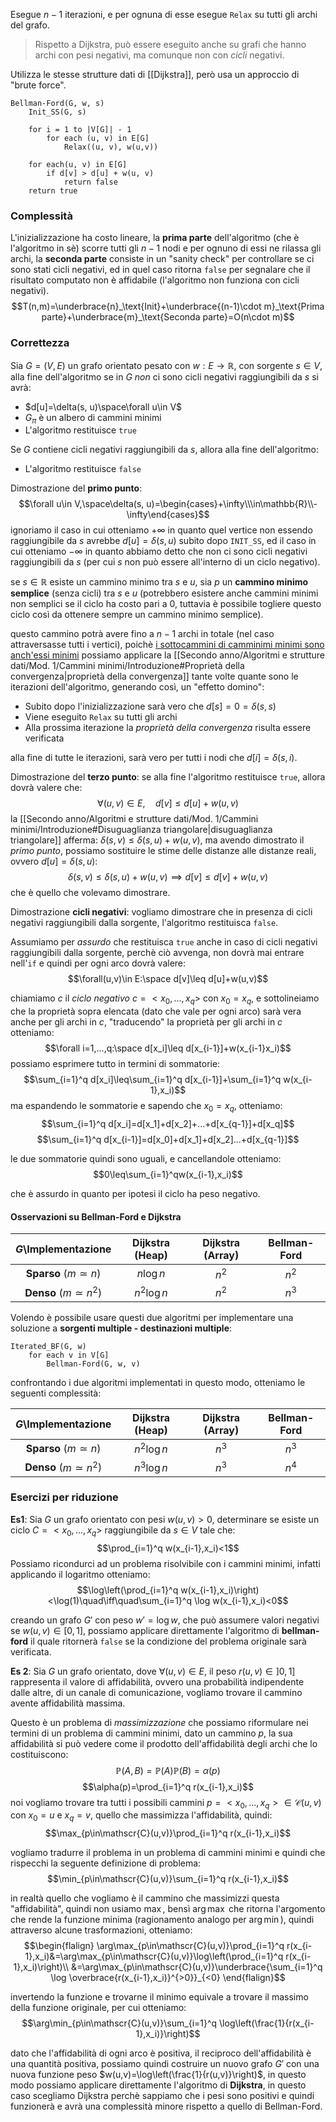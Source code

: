 Esegue $n-1$ iterazioni, e per ognuna di esse esegue `Relax` su tutti gli archi del grafo.

>Rispetto a Dijkstra, può essere eseguito anche su grafi che hanno archi con pesi negativi, ma comunque non con _cicli_ negativi.

Utilizza le stesse strutture dati di [[Dijkstra]], però usa un approccio di "brute force".

```
Bellman-Ford(G, w, s)
	Init_SS(G, s)
	
	for i = 1 to |V[G]| - 1
		for each (u, v) in E[G]
			Relax((u, v), w(u,v))
	
	for each(u, v) in E[G]
		if d[v] > d[u] + w(u, v)
			return false
	return true
```

### Complessità
L'inizializzazione ha costo lineare, la **prima parte** dell'algoritmo (che è l'algoritmo in sè) scorre tutti gli $n-1$ nodi e per ognuno di essi ne rilassa gli archi, la **seconda parte** consiste in un "sanity check" per controllare se ci sono stati cicli negativi, ed in quel caso ritorna `false` per segnalare che il risultato computato non è affidabile (l'algoritmo non funziona con cicli negativi).
$$T(n,m)=\underbrace{n}_\text{Init}+\underbrace{(n-1)\cdot m}_\text{Prima parte}+\underbrace{m}_\text{Seconda parte}=O(n\cdot m)$$

### Correttezza
Sia $G=(V,E)$ un grafo orientato pesato con $w:E\to\mathbb{R}$, con sorgente $s\in V$,
alla fine dell'algoritmo se in $G$ _non_ ci sono cicli negativi raggiungibili da $s$ si avrà:
- $d[u]=\delta(s, u)\space\forall u\in V$
- $G_\pi$ è un albero di cammini minimi
- L'algoritmo restituisce `true`

Se $G$ contiene cicli negativi raggiungibili da $s$, allora alla fine dell'algoritmo:
- L'algoritmo restituisce `false`

Dimostrazione del **primo punto**:
$$\forall u\in V,\space\delta(s, u)=\begin{cases}+\infty\\\in\mathbb{R}\\-\infty\end{cases}$$
ignoriamo il caso in cui otteniamo $+\infty$ in quanto quel vertice non essendo raggiungibile da $s$ avrebbe $d[u]=\delta(s,u)$ subito dopo `INIT_SS`, ed il caso in cui otteniamo $-\infty$ in quanto abbiamo detto che non ci sono cicli negativi raggiungibili da $s$ (per cui $s$ non può essere all'interno di un ciclo negativo).

se $s\in\mathbb{R}$ esiste un cammino minimo tra $s$ e $u$, sia $p$ un **cammino minimo semplice** (senza cicli) tra $s$ e $u$ (potrebbero esistere anche cammini minimi non semplici se il ciclo ha costo pari a $0$, tuttavia è possibile togliere questo ciclo così da ottenere sempre un cammino minimo semplice).

questo cammino potrà avere fino a $n-1$ archi in totale (nel caso attraversasse tutti i vertici), poichè <u>i sottocammini di camminimi minimi sono anch'essi minimi</u> possiamo applicare la [[Secondo anno/Algoritmi e strutture dati/Mod. 1/Cammini minimi/Introduzione#Proprietà della convergenza|proprietà della convergenza]] tante volte quante sono le iterazioni dell'algoritmo, generando così, un "effetto domino":
- Subito dopo l'inizializzazione sarà vero che $d[s]=0=\delta(s,s)$
- Viene eseguito `Relax` su tutti gli archi
- Alla prossima iterazione la _proprietà della convergenza_ risulta essere verificata

alla fine di tutte le iterazioni, sarà vero per tutti i nodi che $d[i]=\delta(s,i)$.

Dimostrazione del **terzo punto**:
se alla fine l'algoritmo restituisce `true`, allora dovrà valere che:
$$\forall(u,v)\in E,\quad d[v]\leq d[u]+w(u,v)$$
la [[Secondo anno/Algoritmi e strutture dati/Mod. 1/Cammini minimi/Introduzione#Disuguaglianza triangolare|disuguaglianza triangolare]] afferma: $\delta(s,v)\leq\delta(s,u)+w(u,v)$, ma avendo dimostrato il _primo punto_, possiamo sostituire le stime delle distanze alle distanze reali, ovvero $d[u]=\delta(s,u)$:
$$\delta(s,v)\leq\delta(s,u)+w(u,v)\implies d[v]\leq d[v]+w(u,v)$$
che è quello che volevamo dimostrare.

Dimostrazione **cicli negativi**:
vogliamo dimostrare che in presenza di cicli negativi raggiungibili dalla sorgente, l'algoritmo restituisca `false`.

Assumiamo per _assurdo_ che restituisca `true` anche in caso di cicli negativi raggiungibili dalla sorgente, perchè ciò avvenga, non dovrà mai entrare nell'`if` e quindi per ogni arco dovrà valere:
$$\forall(u,v)\in E:\space d[v]\leq d[u]+w(u,v)$$

chiamiamo $c$ il _ciclo negativo_ $c=<x_0,...,x_q>$ con $x_0=x_q$, e sottolineiamo che la proprietà sopra elencata (dato che vale per ogni arco) sarà vera anche per gli archi in $c$, "traducendo" la proprietà per gli archi in $c$ otteniamo:
$$\forall i=1,...,q:\space d[x_i]\leq d[x_{i-1}]+w(x_{i-1}x_i)$$
possiamo esprimere tutto in termini di sommatorie:
$$\sum_{i=1}^q d[x_i]\leq\sum_{i=1}^q d[x_{i-1}]+\sum_{i=1}^q w(x_{i-1},x_i)$$
ma espandendo le sommatorie e sapendo che $x_0=x_q$, otteniamo:
$$\sum_{i=1}^q d[x_i]=d[x_1]+d[x_2]+...+d[x_{q-1}]+d[x_q]$$
$$\sum_{i=1}^q d[x_{i-1}]=d[x_0]+d[x_1]+d[x_2]...+d[x_{q-1}]$$

le due sommatorie quindi sono uguali, e cancellandole otteniamo:
$$0\leq\sum_{i=1}^qw(x_{i-1},x_i)$$

che è assurdo in quanto per ipotesi il ciclo ha peso negativo.


#### Osservazioni su Bellman-Ford e Dijkstra

|    $G$\Implementazione    | Dijkstra (Heap) | Dijkstra (Array) | Bellman-Ford |
| :-----------------------: | :-------------: | :--------------: | :----------: |
| **Sparso** ($m\simeq n$)  |    $n\log n$    |      $n^2$       |    $n^2$     |
| **Denso** ($m\simeq n^2$) |   $n^2\log n$   |      $n^2$       |    $n^3$     |

Volendo è possibile usare questi due algoritmi per implementare una soluzione a **sorgenti multiple - destinazioni multiple**:
```
Iterated_BF(G, w)
	for each v in V[G]
		Bellman-Ford(G, w, v)
```

confrontando i due algoritmi implementati in questo modo, otteniamo le seguenti complessità:

|    $G$\Implementazione    | Dijkstra (Heap) | Dijkstra (Array) | Bellman-Ford |
| :-----------------------: | :-------------: | :--------------: | :----------: |
| **Sparso** ($m\simeq n$)  |   $n^2\log n$   |      $n^3$       |    $n^3$     |
| **Denso** ($m\simeq n^2$) |   $n^3\log n$   |      $n^3$       |    $n^4$     |

### Esercizi per riduzione
**Es1**:
Sia $G$ un grafo orientato con pesi $w(u,v)>0$, determinare se esiste un ciclo $C=<x_0,...,x_q>$ raggiungibile da $s\in V$ tale che:
$$\prod_{i=1}^q w(x_{i-1},x_i)<1$$
Possiamo ricondurci ad un problema risolvibile con i cammini minimi, infatti applicando il logaritmo otteniamo:
$$\log\left(\prod_{i=1}^q w(x_{i-1},x_i)\right)<\log(1)\quad\iff\quad\sum_{i=1}^q \log w(x_{i-1},x_i)<0$$

creando un grafo $G'$ con peso $w'=\log w$, che può assumere valori negativi se $w(u,v)\in[0,1]$, possiamo applicare direttamente l'algoritmo di **bellman-ford** il quale ritornerà `false` se la condizione del problema originale sarà verificata.

**Es 2**:
Sia $G$ un grafo orientato, dove $\forall(u,v)\in E$, il peso $r(u,v)\in]0,1]$ rappresenta il valore di affidabilità, ovvero una probabilità indipendente dalle altre, di un canale di comunicazione, vogliamo trovare il cammino avente affidabilità massima.

Questo è un problema di _massimizzazione_ che possiamo riformulare nei termini di un problema di cammini minimi, dato un cammino $p$, la sua affidabilità si può vedere come il prodotto dell'affidabilità degli archi che lo costituiscono:
$$\mathbb{P}(A,B)=\mathbb{P}(A)\mathbb{P}(B)=\alpha(p)$$
$$\alpha(p)=\prod_{i=1}^q r(x_{i-1},x_i)$$
noi vogliamo trovare tra tutti i possibili cammini $p=<x_0,...,x_q>\in\mathscr{C}(u,v)$ con $x_0=u$ e $x_q=v$, quello che massimizza l'affidabilità, quindi:
$$\max_{p\in\mathscr{C}(u,v)}\prod_{i=1}^q r(x_{i-1},x_i)$$

vogliamo tradurre il problema in un problema di cammini minimi e quindi che rispecchi la seguente definizione di problema:
$$\min_{p\in\mathscr{C}(u,v)}\sum_{i=1}^q r(x_{i-1},x_i)$$

in realtà quello che vogliamo è il cammino che massimizzi questa "affidabilità", quindi non usiamo $\max$, bensì $\arg\max$ che ritorna l'argomento che rende la funzione minima (ragionamento analogo per $\arg\min$), quindi attraverso alcune trasformazioni, otteniamo:
$$\begin{flalign}
\arg\max_{p\in\mathscr{C}(u,v)}\prod_{i=1}^q r(x_{i-1},x_i)&=\arg\max_{p\in\mathscr{C}(u,v)}\log\left(\prod_{i=1}^q r(x_{i-1},x_i)\right)\\
&=\arg\max_{p\in\mathscr{C}(u,v)}\underbrace{\sum_{i=1}^q \log \overbrace{r(x_{i-1},x_i)}^{>0}}_{<0}
\end{flalign}$$

invertendo la funzione e trovarne il minimo equivale a trovare il massimo della funzione originale, per cui otteniamo:
$$\arg\min_{p\in\mathscr{C}(u,v)}\sum_{i=1}^q \log\left(\frac{1}{r(x_{i-1},x_i)}\right)$$

dato che l'affidabilità di ogni arco è positiva, il reciproco dell'affidabilità è una quantità positiva, possiamo quindi costruire un nuovo grafo $G'$ con una nuova funzione peso $w(u,v)=\log\left(\frac{1}{r(u,v)}\right)$, in questo modo possiamo applicare direttamente l'algoritmo di **Dijkstra**, in questo caso scegliamo Dijkstra perchè sappiamo che i pesi sono positivi e quindi funzionerà e avrà una complessità minore rispetto a quello di Bellman-Ford.

